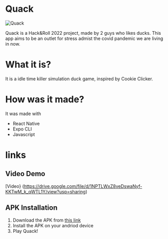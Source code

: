 

# Quack
![Quack](../main/assets/ducks/duck_default.png)


Quack is a Hack&Roll 2022 project, made by 2 guys who likes ducks. This app aims to be an outlet for stress admist the covid pandemic we are living in now.

# What it is?
It is a idle time killer simulation duck game, inspired by Cookie Clicker.

# How was it made?
It was made with 
- React Native
- Expo CLI
- Javascript

# links
## Video Demo
[Video} (https://drive.google.com/file/d/1NPTLWxZ8veDswaNyf-KKTwM_k_qWTL1Y/view?usp=sharing)
## APK Installation
1. Download the APK from [this link](https://github.com/Th-429B/Quack/releases/tag/v1.0)
2. Install the APK on your andriod device
3. Play Quack!

